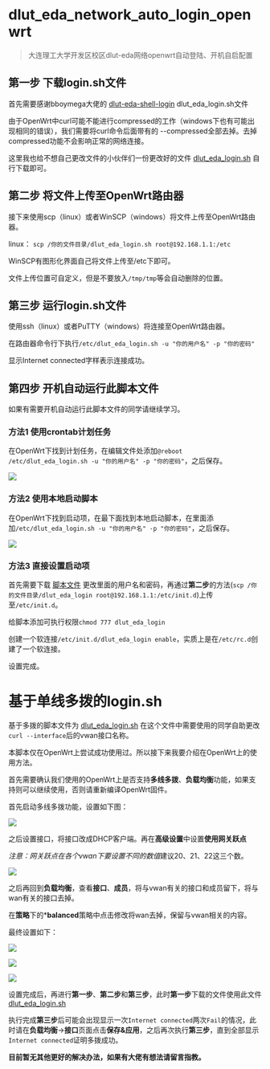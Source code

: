 # dlut_eda_network_auto_login_openwrt

> 大连理工大学开发区校区dlut-eda网络openwrt自动登陆、开机自启配置

## 第一步 下载login.sh文件

首先需要感谢bboymega大佬的 [dlut-eda-shell-login](https://github.com/bboymega/dlut-eda-shell-login) dlut_eda_login.sh文件

由于OpenWrt中curl可能不能进行compressed的工作（windows下也有可能出现相同的错误），我们需要将curl命令后面带有的 --compressed全部去掉。去掉compressed功能不会影响正常的网络连接。

这里我也给不想自己更改文件的小伙伴们一份更改好的文件 [dlut_eda_login.sh](https://github.com/MoLiYue/dlut_eda_network_auto_login_openwrt/blob/main/dlut_eda_login.sh) 自行下载即可。

## 第二步 将文件上传至OpenWrt路由器

接下来使用scp（linux）或者WinSCP（windows）将文件上传至OpenWrt路由器。

linux：
`scp /你的文件目录/dlut_eda_login.sh root@192.168.1.1:/etc`

WinSCP有图形化界面自己将文件上传至/etc下即可。

文件上传位置可自定义，但是不要放入`/tmp/tmp`等会自动删除的位置。

## 第三步 运行login.sh文件

使用ssh（linux）或者PuTTY（windows）将连接至OpenWrt路由器。

在路由器命令行下执行`/etc/dlut_eda_login.sh -u "你的用户名" -p "你的密码"`

显示Internet connected字样表示连接成功。

## 第四步 开机自动运行此脚本文件

如果有需要开机自动运行此脚本文件的同学请继续学习。

### 方法1 使用crontab计划任务

在OpenWrt下找到计划任务，在编辑文件处添加`@reboot /etc/dlut_eda_login.sh -u "你的用户名" -p "你的密码"`，之后保存。

![](https://github.com/MoLiYue/dlut_eda_network_auto_login_openwrt/blob/main/pictures/2021-09-10_09-51.jpg)

### 方法2 使用本地启动脚本

在OpenWrt下找到启动项，在最下面找到本地启动脚本，在里面添加`/etc/dlut_eda_login.sh -u "你的用户名" -p "你的密码"`，之后保存。

![](https://github.com/MoLiYue/dlut_eda_network_auto_login_openwrt/blob/main/pictures/2021-09-10_09-54.jpg)

### 方法3 直接设置启动项

首先需要下载 [脚本文件](https://github.com/MoLiYue/dlut_eda_network_auto_login_openwrt/blob/main/dlut_eda_login) 更改里面的用户名和密码，再通过**第二步**的方法(`scp /你的文件目录/dlut_eda_login root@192.168.1.1:/etc/init.d`)上传至`/etc/init.d`。

给脚本添加可执行权限`chmod 777 dlut_eda_login`

创建一个软连接`/etc/init.d/dlut_eda_login enable`，实质上是在`/etc/rc.d`创建了一个软连接。

设置完成。

# 基于单线多拨的login.sh

基于多拨的脚本文件为 [dlut_eda_login.sh](https://github.com/MoLiYue/dlut_eda_network_auto_login_openwrt/blob/main/%E5%9F%BA%E4%BA%8E%E5%A4%9A%E6%8B%A8%E7%9A%84login/dlut_eda_login.sh) 在这个文件中需要使用的同学自助更改`curl --interface`后的vwan接口名称。

本脚本仅在OpenWrt上尝试成功使用过。所以接下来我要介绍在OpenWrt上的使用方法。

首先需要确认我们使用的OpenWrt上是否支持**多线多拨**、**负载均衡**功能，如果支持则可以继续使用，否则请重新编译OpenWrt固件。

首先启动多线多拨功能，设置如下图：

![](https://github.com/MoLiYue/dlut_eda_network_auto_login_openwrt/blob/main/pictures/2021-09-19_16-09.jpg)

之后设置接口，将接口改成DHCP客户端。再在**高级设置**中设置**使用网关跃点**

*注意：网关跃点在各个vwan下要设置不同的数值*建议20、21、22这三个数。

![](https://github.com/MoLiYue/dlut_eda_network_auto_login_openwrt/blob/main/pictures/2021-09-19_16-20.jpg)

之后再回到**负载均衡**，查看**接口**、**成员**，将与vwan有关的接口和成员留下，将与wan有关的接口去掉。

在**策略**下的***balanced**策略中点击修改将wan去掉，保留与vwan相关的内容。

最终设置如下：

![](https://github.com/MoLiYue/dlut_eda_network_auto_login_openwrt/blob/main/pictures/2021-09-19_16-25.jpg)

![](https://github.com/MoLiYue/dlut_eda_network_auto_login_openwrt/blob/main/pictures/2021-09-19_16-26.jpg)

![](https://github.com/MoLiYue/dlut_eda_network_auto_login_openwrt/blob/main/pictures/2021-09-19_16-27.jpg)

设置完成后，再进行**第一步**、**第二步**和**第三步**，此时**第一步**下载的文件使用此文件 [dlut_eda_login.sh](https://github.com/MoLiYue/dlut_eda_network_auto_login_openwrt/blob/main/%E5%9F%BA%E4%BA%8E%E5%A4%9A%E6%8B%A8%E7%9A%84login/dlut_eda_login.sh)

执行完成**第三步**后可能会出现显示一次`Internet connected`两次`Fail`的情况，此时请在**负载均衡**->**接口**页面点击**保存&应用**，之后再次执行**第三步**，直到全部显示`Internet connected`证明多拨成功。

**目前暂无其他更好的解决办法，如果有大佬有想法请留言指教。**

